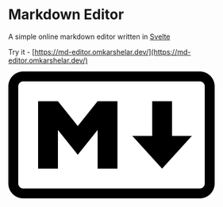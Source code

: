 # Markdown Editor

A simple online markdown editor written in [Svelte](https://svelte.dev/)

Try it - [https://md-editor.omkarshelar.dev/](https://md-editor.omkarshelar.dev/)

![Markdown](./public/favicon.svg)
